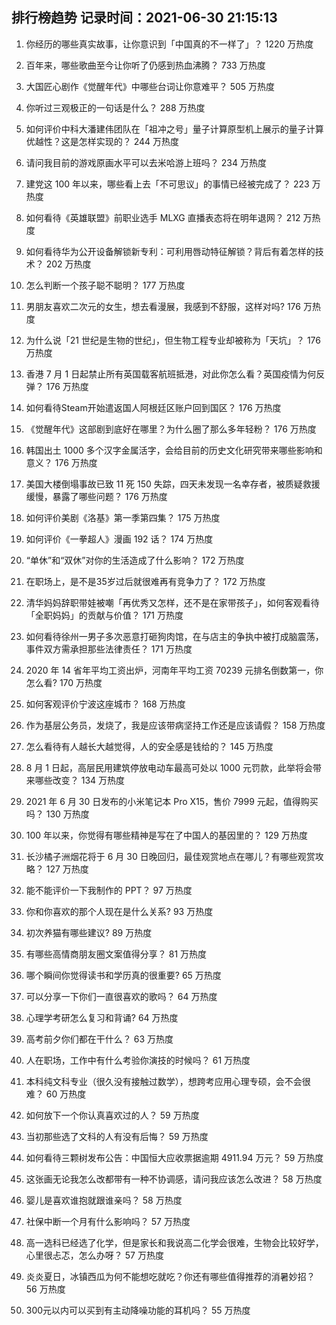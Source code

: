 
## 排行榜趋势 记录时间：2021-06-30 21:15:13
  
  1. 你经历的哪些真实故事，让你意识到「中国真的不一样了」？ 1220 万热度
    
  2. 百年来，哪些歌曲至今让你听了仍感到热血沸腾？ 733 万热度
    
  3. 大国匠心剧作《觉醒年代》中哪些台词让你意难平？ 505 万热度
    
  4. 你听过三观极正的一句话是什么？ 288 万热度
    
  5. 如何评价中科大潘建伟团队在「祖冲之号」量子计算原型机上展示的量子计算优越性？这是怎样实现的？ 244 万热度
    
  6. 请问我目前的游戏原画水平可以去米哈游上班吗？ 234 万热度
    
  7. 建党这 100 年以来，哪些看上去「不可思议」的事情已经被完成了？ 223 万热度
    
  8. 如何看待《英雄联盟》前职业选手 MLXG 直播表态将在明年退网？ 212 万热度
    
  9. 如何看待华为公开设备解锁新专利：可利用唇动特征解锁？背后有着怎样的技术？ 202 万热度
    
  10. 怎么判断一个孩子聪不聪明？ 177 万热度
    
  11. 男朋友喜欢二次元的女生，想去看漫展，我感到不舒服，这样对吗? 176 万热度
    
  12. 为什么说「21 世纪是生物的世纪」，但生物工程专业却被称为「天坑」？ 176 万热度
    
  13. 香港 7 月 1 日起禁止所有英国载客航班抵港，对此你怎么看？英国疫情为何反弹？ 176 万热度
    
  14. 如何看待Steam开始遣返国人阿根廷区账户回到国区？ 176 万热度
    
  15. 《觉醒年代》这部剧到底好在哪里？为什么圈了那么多年轻粉？ 176 万热度
    
  16. 韩国出土 1000 多个汉字金属活字，会给目前的历史文化研究带来哪些影响和意义？ 176 万热度
    
  17. 美国大楼倒塌事故已致 11 死 150 失踪，四天未发现一名幸存者，被质疑救援缓慢，暴露了哪些问题？ 176 万热度
    
  18. 如何评价美剧《洛基》第一季第四集？ 175 万热度
    
  19. 如何评价《一拳超人》漫画 192 话？ 174 万热度
    
  20. “单休”和“双休”对你的生活造成了什么影响？ 172 万热度
    
  21. 在职场上，是不是35岁过后就很难再有竞争力了？ 172 万热度
    
  22. 清华妈妈辞职带娃被嘲「再优秀又怎样，还不是在家带孩子」，如何客观看待「全职妈妈」的贡献与价值？ 171 万热度
    
  23. 如何看待徐州一男子多次恶意打砸狗肉馆，在与店主的争执中被打成脑震荡，事件双方需承担那些法律责任？ 171 万热度
    
  24. 2020 年 14 省年平均工资出炉，河南年平均工资 70239 元排名倒数第一，你怎么看? 170 万热度
    
  25. 如何客观评价宁波这座城市？ 168 万热度
    
  26. 作为基层公务员，发烧了，我是应该带病坚持工作还是应该请假？ 158 万热度
    
  27. 怎么看待有人越长大越觉得，人的安全感是钱给的？ 145 万热度
    
  28. 8 月 1 日起，高层民用建筑停放电动车最高可处以 1000 元罚款，此举将会带来哪些改变？ 134 万热度
    
  29. 2021 年 6 月 30 日发布的小米笔记本 Pro X15，售价 7999 元起，值得购买吗？ 130 万热度
    
  30. 100 年以来，你觉得有哪些精神是写在了中国人的基因里的？ 129 万热度
    
  31. 长沙橘子洲烟花将于 6 月 30 日晚回归，最佳观赏地点在哪儿？有哪些观赏攻略？ 127 万热度
    
  32. 能不能评价一下我制作的 PPT？ 97 万热度
    
  33. 你和你喜欢的那个人现在是什么关系? 93 万热度
    
  34. 初次养猫有哪些建议? 89 万热度
    
  35. 有哪些高情商朋友圈文案值得分享？ 81 万热度
    
  36. 哪个瞬间你觉得读书和学历真的很重要? 65 万热度
    
  37. 可以分享一下你们一直很喜欢的歌吗？ 64 万热度
    
  38. 心理学考研怎么复习和背诵? 64 万热度
    
  39. 高考前夕你们都在干什么？ 63 万热度
    
  40. 人在职场，工作中有什么考验你演技的时候吗？ 61 万热度
    
  41. 本科纯文科专业（很久没有接触过数学），想跨考应用心理专硕，会不会很难？ 60 万热度
    
  42. 如何放下一个你认真喜欢过的人？ 59 万热度
    
  43. 当初那些选了文科的人有没有后悔？ 59 万热度
    
  44. 如何看待三颗树发布公告：中国恒大应收票据逾期 4911.94 万元？ 59 万热度
    
  45. 这张画无论我怎么改都带有一种不协调感，请问我应该怎么改进？ 58 万热度
    
  46. 婴儿是喜欢谁抱就跟谁亲吗？ 58 万热度
    
  47. 社保中断一个月有什么影响吗？ 57 万热度
    
  48. 高一选科已经选了化学，但是家长和我说高二化学会很难，生物会比较好学，心里很忐忑，怎么办呀？ 57 万热度
    
  49. 炎炎夏日，冰镇西瓜为何不能想吃就吃？你还有哪些值得推荐的消暑妙招？ 56 万热度
    
  50. 300元以内可以买到有主动降噪功能的耳机吗？ 55 万热度
    